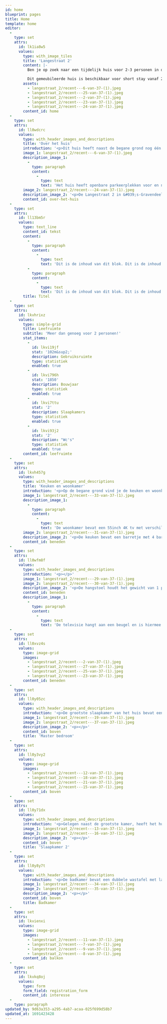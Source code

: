 ```yaml
---
id: home
blueprint: pages
title: Home
template: home
editor:
  -
    type: set
    attrs:
      id: lk1ia8w5
      values:
        type: with_image_tiles
        title: 'Langestraat 2'
        content: |-
          Ben je op zoek naar een tijdelijk huis voor 2-3 personen in de omgeving van Dordrecht / Rotterdam , dan is dit huis in 's-Gravendeel echt wat voor jou! Dit huis komt volledig gemeubileerd vrij voor een periode van maximaal 4 maanden. Ideaal voor expats of als overbrugging naar een ander huis. Het ligt 10 minuten fietsen (of met de auto) van Dordrecht, op het eiland: de Hoeksche waard. De Langestraat 2 in 's-Gravendeel is in het hart van het centrum. Even snel naar de supermarkt? Dat is geen probleem! De Jumbo en Albert Heijn zijn op 1 minuut loopafstand, net als de bushalte en andere winkeltjes. Je kijkt uit op de grote kerk, op de kop van de kreek.

          Dit gemeubileerde huis is beschikbaar voor short stay vanaf 21 augustus 2023 tot en met 21 december 2023.
        assets:
          - langestraat_2/recent---6-van-37-(1).jpeg
          - langestraat_2/recent---25-van-37-(1).jpeg
          - langestraat_2/recent---2-van-37-(1).jpeg
          - langestraat_2/recent---23-van-37-(1).jpeg
          - langestraat_2/recent---24-van-37-(1).jpeg
        content_id: home
  -
    type: set
    attrs:
      id: ll0wdcrc
      values:
        type: with_header_images_and_descriptions
        title: 'Over het huis'
        introduction: '<p>Dit huis heeft naast de begane grond nog één verdieping erboven. Met zo&#039;n 102m2 gebruiksruimte en een totaal oppervlakte van 132m2, is dit ideaal voor 2 personen of een stel met een kind. Het bevat een balkon wat start boven de hal en doorloopt tot en met de fietsenschuur.</p><p>Het gehele huis is geïsoleerd en bevat zonnepanelen. Bij normaal gebruik van de voorzieningen is het hierdoor nagenoeg energie-neutraal.</p><blockquote><p><strong>Short Stay prijs voor het gemeubileerde huis: € 1750,- incl. gas/water/licht/internet - p/m</strong></p></blockquote>'
        image_1: langestraat_2/recent---6-van-37-(1).jpeg
        description_image_1:
          -
            type: paragraph
            content:
              -
                type: text
                text: 'Het huis heeft openbare parkeerplekken voor en naast het huis. Deze zijn gratis te gebruiken. De gordijnen zijn daarbij naar eigen wens en hoogte in te stellen. De bovenverdieping heeft draai-/kiepramen.'
        image_2: langestraat_2/recent---24-van-37-(1).jpeg
        description_image_2: '<p>De Langestraat 2 in &#039;s-Gravendeel ligt in het centrum, je kijkt hierbij uit op de grote kerk en ligt op steenworp afstand van verschillende supermarkten, Voorwinden en de Kreek.</p>'
        content_id: over-het-huis
  -
    type: set
    attrs:
      id: ll13bm5r
      values:
        type: text_line
        content_id: tekst
        content:
          -
            type: paragraph
            content:
              -
                type: text
                text: 'Dit is de inhoud van dit blok. Dit is de inhoud van dit blok. Dit is de inhoud van dit blok. Dit is de inhoud van dit blok. Dit is de inhoud van dit blok. Dit is de inhoud van dit blok. Dit is de inhoud van dit blok. Dit is de inhoud van dit blok. Dit is de inhoud van dit blok. Dit is de inhoud van dit blok. '
          -
            type: paragraph
            content:
              -
                type: text
                text: 'Dit is de inhoud van dit blok. Dit is de inhoud van dit blok. Dit is de inhoud van dit blok. Dit is de inhoud van dit blok. Dit is de inhoud van dit blok. Dit is de inhoud van dit blok. Dit is de inhoud van dit blok. '
        title: Titel
  -
    type: set
    attrs:
      id: lkvhrixz
      values:
        type: simple-grid
        title: Leefruimte
        subtitle: 'Meer dan genoeg voor 2 personen!'
        stat_items:
          -
            id: lkvi19jf
            stat: '102m&sup2;'
            description: Gebruiksruimte
            type: statistiek
            enabled: true
          -
            id: lkvi796h
            stat: '1850'
            description: Bouwjaar
            type: statistiek
            enabled: true
          -
            id: lkvi7ttu
            stat: '2'
            description: Slaapkamers
            type: statistiek
            enabled: true
          -
            id: lkvi93j2
            stat: '2'
            description: "Wc's"
            type: statistiek
            enabled: true
        content_id: leefruimte
  -
    type: set
    attrs:
      id: lkvh457g
      values:
        type: with_header_images_and_descriptions
        title: 'Keuken en woonkamer'
        introduction: '<p>Op de begane grond vind je de keuken en woonkamer. Deze zijn aangrenzend en worden deels gescheiden met een barretje. De gehele begane grond bevat een ruimte van 67m2.</p>'
        image_1: langestraat_2/recent---33-van-37-(1).jpeg
        description_image_1:
          -
            type: paragraph
            content:
              -
                type: text
                text: 'De woonkamer bevat een 55inch 4K tv met verschillende beschikbare apps als: NPO, Videoland, Netflix, Pathé thuis, Disney+, NLZiet etc. In de woonkamer vind je naast de televisie ook de eetkamertafel, zit hangmat en verschillende kasten om spullen in op te bergen.'
        image_2: langestraat_2/recent---31-van-37-(1).jpeg
        description_image_2: '<p>De keuken bevat een barretje met 4 barkrukken. Ook kun je hier de potten, pannen en ander kookgerei vinden. Naast de standaard potten, pannen, borden, glazen en mokken, bevat de keuken ook:</p><p>6 pits gasfornuis, vaatwasser, koelkast &amp; vriezer, koffiezetapparaat, waterkoker, broodrooster, oven en magnetron.</p>'
        content_id: beneden
  -
    type: set
    attrs:
      id: ll0wfm8f
      values:
        type: with_header_images_and_descriptions
        introduction: '<p></p>'
        image_1: langestraat_2/recent---29-van-37-(1).jpeg
        image_2: langestraat_2/recent---30-van-37-(1).jpeg
        description_image_2: '<p>De hangstoel houdt het gewicht van 1 persoon en is de ideale plek om een film te kijken of een boek te lezen.</p>'
        content_id: beneden
        description_image_1:
          -
            type: paragraph
            content:
              -
                type: text
                text: 'De televisie hangt aan een beugel en is hiermee alle kanten op te draaien. Aan de eetkamertafel staan 4 stoelen, tevens zijn er 2 extra stoelen te vinden in de schuur.'
  -
    type: set
    attrs:
      id: ll0xvz4s
      values:
        type: image-grid
        images:
          - langestraat_2/recent---2-van-37-(1).jpeg
          - langestraat_2/recent---27-van-37-(1).jpeg
          - langestraat_2/recent---25-van-37-(1).jpeg
          - langestraat_2/recent---23-van-37-(1).jpeg
        content_id: beneden
  -
    type: set
    attrs:
      id: ll0y05zc
      values:
        type: with_header_images_and_descriptions
        introduction: '<p>De grootste slaapkamer van het huis bevat een tweepersoonsbed en een dubbele IKEA PAX-kast. In de kast vind je verschillende planken, lades en een gedeelte om kleding op te hangen aan kledinghangers.</p><p>Ook bevat deze kamer een plafond ventilator met lamp. De ventilator en lamp zijn beiden met een timer in te stellen.</p><p>Schuin tegenover de slaapkamer, vind je de wc van de bovenverdieping. Aan de andere kant, boven de trap, hangen nog 2 kasten aan het plafond waar overige kleding en spullen opgeborgen kunnen worden.</p><p>De bovenverdieping bevat een gebruiksruimte van 35m2.</p>'
        image_1: langestraat_2/recent---19-van-37-(1).jpeg
        image_2: langestraat_2/recent---37-van-37-(1).jpeg
        description_image_2: '<p></p>'
        content_id: boven
        title: 'Master bedroom'
  -
    type: set
    attrs:
      id: ll0y3vy2
      values:
        type: image-grid
        images:
          - langestraat_2/recent---12-van-37-(1).jpeg
          - langestraat_2/recent---18-van-37-(1).jpeg
          - langestraat_2/recent---21-van-37-(1).jpeg
          - langestraat_2/recent---15-van-37-(1).jpeg
        content_id: boven
  -
    type: set
    attrs:
      id: ll0y71dx
      values:
        type: with_header_images_and_descriptions
        introduction: '<p>Gelegen naast de grootste kamer, heeft het huis ook een kleinere slaapkamer. Deze slaapkamer bevat een bureau, bureaustoelen, een persoonsbed en een smalle kast in de muur. Je kunt deze kamer hierdoor ook goed inzetten als thuiswerkplek.</p>'
        image_1: langestraat_2/recent---13-van-37-(1).jpeg
        image_2: langestraat_2/recent---16-van-37-(1).jpeg
        description_image_2: '<p></p>'
        content_id: boven
        title: 'Slaapkamer 2'
  -
    type: set
    attrs:
      id: ll0y8y7t
      values:
        type: with_header_images_and_descriptions
        introduction: '<p>De badkamer bevat een dubbele wastafel met lades, een hoge, smalle hangkast en een staande vakkenkast. In de hoek van de badkamer vind je de douchecabine met een regendouche douchekop en een hand douchekop.</p>'
        image_1: langestraat_2/recent---34-van-37-(1).jpeg
        image_2: langestraat_2/recent---35-van-37-(1).jpeg
        description_image_2: '<p></p>'
        content_id: boven
        title: Badkamer
  -
    type: set
    attrs:
      id: lkvienxi
      values:
        type: image-grid
        images:
          - langestraat_2/recent---11-van-37-(1).jpeg
          - langestraat_2/recent---7-van-37-(1).jpeg
          - langestraat_2/recent---9-van-37-(1).jpeg
          - langestraat_2/recent---8-van-37-(1).jpeg
        content_id: balkon
  -
    type: set
    attrs:
      id: lkvkq8oj
      values:
        type: form
        form_field: registration_form
        content_id: interesse
  -
    type: paragraph
updated_by: 9d63a353-a295-4ab7-acaa-025f699d58b7
updated_at: 1691423428
---
```

